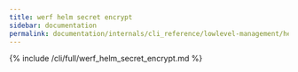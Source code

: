 ```yaml
---
title: werf helm secret encrypt
sidebar: documentation
permalink: documentation/internals/cli_reference/lowlevel-management/helm/secret/encrypt.html
---
```


{% include /cli/full/werf_helm_secret_encrypt.md %}
